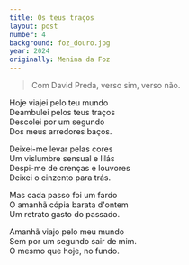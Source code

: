 ```yaml
---
title: Os teus traços
layout: post
number: 4
background: foz_douro.jpg
year: 2024
originally: Menina da Foz
---
```


> Com David Preda, verso sim, verso não.

Hoje viajei pelo teu mundo  
Deambulei pelos teus traços  
Descolei por um segundo  
Dos meus arredores baços.  

Deixei-me levar pelas cores  
Um vislumbre sensual e lilás  
Despi-me de crenças e louvores  
Deixei o cinzento para trás.  

Mas cada passo foi um fardo  
O amanhã cópia barata d'ontem  
Um retrato gasto do passado.  

Amanhã viajo pelo meu mundo  
Sem por um segundo sair de mim.  
O mesmo que hoje, no fundo.  